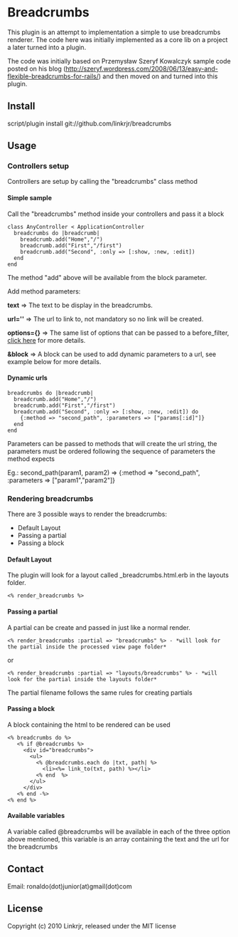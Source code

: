 # Breadcrumbs


This plugin is an attempt to implementation a simple to use breadcrumbs renderer.
The code here was initially implemented as a core lib on a project a later turned into a plugin.

The code was initially based on Przemysław Szeryf Kowalczyk sample code 
posted on his blog (http://szeryf.wordpress.com/2008/06/13/easy-and-flexible-breadcrumbs-for-rails/) and then moved on and turned into this plugin.

## Install

script/plugin install git://github.com/linkrjr/breadcrumbs

## Usage

### Controllers setup

Controllers are setup by calling the "breadcrumbs" class method

#### Simple sample

Call the "breadcrumbs" method inside your controllers and pass it a block	

    class AnyController < ApplicationController
      breadcrumbs do |breadcrumb|
        breadcrumb.add("Home","/") 
        breadcrumb.add("First","/first")
        breadcrumb.add("Second", :only => [:show, :new, :edit])    
      end
    end

The method "add" above will be available from the block parameter.

Add method parameters:	
	
__text__ => The text to be display in the breadcrumbs.  

__url=''__ => The url to link to, not mandatory so no link will be created.  

__options={}__ => The same list of options that can be passed to a before_filter, [click here](http://api.rubyonrails.org/classes/ActionController/Filters/ClassMethods.html#M000526) for more details.  

__&block__ => A block can be used to add dynamic parameters to a url, see example below for more details.  

	
#### Dynamic urls	

    breadcrumbs do |breadcrumb|
      breadcrumb.add("Home","/") 
      breadcrumb.add("First","/first")
      breadcrumb.add("Second", :only => [:show, :new, :edit]) do 
        {:method => "second_path", :parameters => ["params[:id]"]}
      end
    end

Parameters can be passed to methods that will create the url string, 
the parameters must be ordered following the sequence of parameters the method expects

Eg.: second_path(param1, param2) => {:method => "second_path", :parameters => ["param1","param2"]}

### Rendering breadcrumbs

There are 3 possible ways to render the breadcrumbs:

- Default Layout
- Passing a partial
- Passing a block
	
#### Default Layout

The plugin will look for a layout called _breadcrumbs.html.erb in the layouts folder.

    <% render_breadcrumbs %>

#### Passing a partial

A partial can be create and passed in just like a normal render.

    <% render_breadcrumbs :partial => "breadcrumbs" %> - *will look for the partial inside the processed view page folder*

or

    <% render_breadcrumbs :partial => "layouts/breadcrumbs" %> - *will look for the partial inside the layouts folder*

The partial filename follows the same rules for creating partials

#### Passing a block

A block containing the html to be rendered can be used

    <% breadcrumbs do %>
	   <% if @breadcrumbs %>
	     <div id="breadcrumbs">
	       <ul>
	         <% @breadcrumbs.each do |txt, path| %>
	           <li><%= link_to(txt, path) %></li>
	         <% end  %>
	       </ul>
	     </div>
	   <% end -%>
    <% end %>	

#### Available variables

A variable called @breadcrumbs will be available in each of the three option above mentioned, 
this variable is an array containing the text and the url for the breadcrumbs

## Contact

Email: ronaldo(dot)junior(at)gmail(dot)com

## License

Copyright (c) 2010 Linkrjr, released under the MIT license
